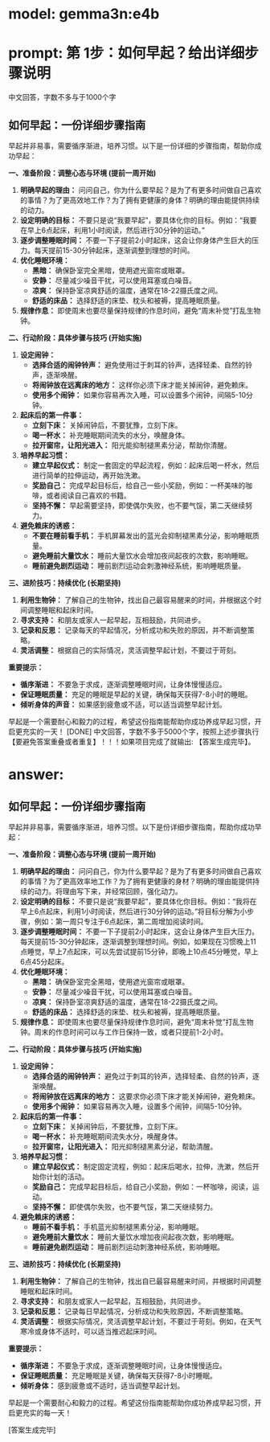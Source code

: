 # model: gemma3n:e4b
# prompt: 第 1步：如何早起？给出详细步骤说明
中文回答，字数不多与于1000个字
## 如何早起：一份详细步骤指南

早起并非易事，需要循序渐进，培养习惯。以下是一份详细的步骤指南，帮助你成功早起：

**一、准备阶段：调整心态与环境 (提前一周开始)**

1. **明确早起的理由：** 问问自己，你为什么要早起？是为了有更多时间做自己喜欢的事情？为了更高效地工作？为了拥有更健康的身体？明确的理由能提供持续的动力。
2. **设定明确的目标：** 不要只是说“我要早起”，要具体化你的目标。例如：“我要在早上6点起床，利用1小时阅读，然后进行30分钟的运动。”
3. **逐步调整睡眠时间：** 不要一下子提前2小时起床，这会让你身体产生巨大的压力。每天提前15-30分钟起床，逐渐调整到理想的时间。
4. **优化睡眠环境：**
    * **黑暗：** 确保卧室完全黑暗，使用遮光窗帘或眼罩。
    * **安静：** 尽量减少噪音干扰，可以使用耳塞或白噪音。
    * **凉爽：** 保持卧室凉爽舒适的温度，通常在18-22摄氏度之间。
    * **舒适的床品：** 选择舒适的床垫、枕头和被褥，提高睡眠质量。
5. **规律作息：** 即使周末也要尽量保持规律的作息时间，避免“周末补觉”打乱生物钟。

**二、行动阶段：具体步骤与技巧 (开始实施)**

1. **设定闹钟：**
    * **选择合适的闹钟铃声：** 避免使用过于刺耳的铃声，选择轻柔、自然的铃声，逐渐唤醒。
    * **将闹钟放在远离床的地方：** 这样你必须下床才能关掉闹钟，避免赖床。
    * **使用多个闹钟：** 如果你容易再次入睡，可以设置多个闹钟，间隔5-10分钟。
2. **起床后的第一件事：**
    * **立刻下床：** 关掉闹钟后，不要犹豫，立刻下床。
    * **喝一杯水：** 补充睡眠期间流失的水分，唤醒身体。
    * **拉开窗帘，让阳光进入：** 阳光能抑制褪黑素分泌，帮助你清醒。
3. **培养早起习惯：**
    * **建立早起仪式：** 制定一套固定的早起流程，例如：起床后喝一杯水，然后进行简单的拉伸运动，再开始洗漱。
    * **奖励自己：** 完成早起目标后，给自己一些小奖励，例如：一杯美味的咖啡，或者阅读自己喜欢的书籍。
    * **坚持不懈：** 早起需要坚持，即使偶尔失败，也不要气馁，第二天继续努力。
4. **避免赖床的诱惑：**
    * **不要在睡前看手机：** 手机屏幕发出的蓝光会抑制褪黑素分泌，影响睡眠质量。
    * **避免睡前大量饮水：** 睡前大量饮水会增加夜间起夜的次数，影响睡眠。
    * **睡前避免剧烈运动：** 睡前剧烈运动会刺激神经系统，影响睡眠质量。

**三、进阶技巧：持续优化 (长期坚持)**

1. **利用生物钟：** 了解自己的生物钟，找出自己最容易醒来的时间，并根据这个时间调整睡眠和起床时间。
2. **寻求支持：** 和朋友或家人一起早起，互相鼓励，共同进步。
3. **记录和反思：** 记录每天的早起情况，分析成功和失败的原因，并不断调整策略。
4. **灵活调整：** 根据自己的实际情况，灵活调整早起计划，不要过于苛刻。

**重要提示：**

* **循序渐进：** 不要急于求成，逐渐调整睡眠时间，让身体慢慢适应。
* **保证睡眠质量：** 充足的睡眠是早起的关键，确保每天获得7-8小时的睡眠。
* **倾听身体的声音：** 如果感到疲惫或不适，可以适当调整早起计划。

早起是一个需要耐心和毅力的过程，希望这份指南能帮助你成功养成早起习惯，开启更充实的一天！
[DONE]
中文回答，字数不多于5000个字，按照上述步骤执行【要避免答案重叠或者重复】！！！如果项目完成了就输出: 【答案生成完毕】。

# answer: 
 ## 如何早起：一份详细步骤指南

早起并非易事，需要循序渐进，培养习惯。以下是份详细步骤指南，帮助你成功早起：

**一、准备阶段：调整心态与环境 (提前一周开始)**

1. **明确早起的理由：** 问问自己，你为什么要早起？是为了有更多时间做自己喜欢的事情？为了更高效率地工作？为了拥有更健康的身材？明确的理由能提供持续的动力。将理由写下来，并经常回顾，强化动力。
2. **设定明确的目标：** 不要只是说“我要早起”，要具体化你目标。例如：“我将在早上6点起床，利用1小时阅读，然后进行30分钟的运动。”将目标分解为小步骤，例如：第一周只专注于6点起床，第二周增加阅读时间。
3. **逐步调整睡眠时间：** 不要一下子提前2小时起床，这会让身体产生巨大压力。每天提前15-30分钟起床，逐渐调整到理想时间。例如，如果现在习惯晚上11点睡觉，早上7点起床，可以先尝试提前15分钟，即晚上10点45分睡觉，早上6点45分起床。
4. **优化睡眠环境：**
    * **黑暗：** 确保卧室完全黑暗，使用遮光窗帘或眼罩。
    * **安静：** 尽量减少噪音干扰，可以使用耳塞或白噪音。
    * **凉爽：** 保持卧室凉爽舒适的温度，通常在18-22摄氏度之间。
    * **舒适的床品：** 选择舒适的床垫、枕头和被褥，提高睡眠质量。
5. **规律作息：** 即使周末也要尽量保持规律作息时间，避免“周末补觉”打乱生物钟。周末的作息时间可以与工作日保持一致，或者只提前1-2小时。

**二、行动阶段：具体步骤与技巧 (开始实施)**

1. **设定闹钟：**
    * **选择合适的闹钟铃声：** 避免过于刺耳的铃声，选择轻柔、自然的铃声，逐渐唤醒。
    * **将闹钟放在远离床的地方：** 这要求你必须下床才能关掉闹钟，避免赖床。
    * **使用多个闹钟：** 如果容易再次入睡，设置多个闹钟，间隔5-10分钟。
2. **起床后的第一件事：**
    * **立刻下床：** 关掉闹钟后，不要犹豫，立刻下床。
    * **喝一杯水：** 补充睡眠期间流失水分，唤醒身体。
    * **拉开窗帘，让阳光进入：** 阳光抑制褪黑素分泌，帮助清醒。
3. **培养早起习惯：**
    * **建立早起仪式：** 制定固定流程，例如：起床后喝水，拉伸，洗漱，然后开始你计划的活动。
    * **奖励自己：** 完成早起目标后，给自己小奖励，例如：一杯咖啡，阅读，运动。
    * **坚持不懈：** 即使偶尔失败，也不要气馁，第二天继续努力。
4. **避免赖床的诱惑：**
    * **睡前不看手机：** 手机蓝光抑制褪黑素分泌，影响睡眠。
    * **避免睡前大量饮水：** 睡前大量饮水增加夜间起夜次数，影响睡眠。
    * **睡前避免剧烈运动：** 睡前剧烈运动刺激神经系统，影响睡眠。

**三、进阶技巧：持续优化 (长期坚持)**

1. **利用生物钟：** 了解自己的生物钟，找出自已最容易醒来时间，并根据时间调整睡眠和起床时间。
2. **寻求支持：** 和朋友或家人一起早起，互相鼓励，共同进步。
3. **记录和反思：** 记录每日早起情况，分析成功和失败原因，不断调整策略。
4. **灵活调整：** 根据实际情况，灵活调整早起计划，不要过于苛刻。例如，在天气寒冷或身体不适时，可以适当推迟起床时间。

**重要提示：**

* **循序渐进：** 不要急于求成，逐渐调整睡眠时间，让身体慢慢适应。
* **保证睡眠质量：** 充足睡眠是关键，确保每天获得7-8小时睡眠。
* **倾听身体：** 感到疲惫或不适时，适当调整早起计划。

早起是一个需要耐心和毅力的过程。希望这份指南能帮助你成功养成早起习惯，开启更充实的每一天！

[答案生成完毕]

